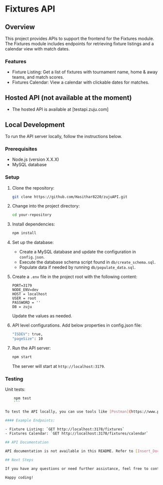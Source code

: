 # Fixtures API

## Overview

This project provides APIs to support the frontend for the Fixtures module. The Fixtures module includes endpoints for retrieving fixture listings and a calendar view with match dates.

### Features

- Fixture Listing: Get a list of fixtures with tournament name, home & away teams, and match scores.
- Fixtures Calendar: View a calendar with clickable dates for matches.

## Hosted API (not available at the moment)

- The hosted API is available at [testapi.zuju.com]

## Local Development

To run the API server locally, follow the instructions below.

### Prerequisites

- Node.js (version X.X.X)
- MySQL database

### Setup

1. Clone the repository:

    ```bash
    git clone https://github.com/Hasithar8220/zujuAPI.git
    ```

2. Change into the project directory:

    ```bash
    cd your-repository
    ```

3. Install dependencies:

    ```bash
    npm install
    ```

4. Set up the database:

    - Create a MySQL database and update the configuration in `config.json`.
    - Execute the database schema script found in `db/create_schema.sql`.
    - Populate data if needed by running `db/populate_data.sql`.

5. Create a `.env` file in the project root with the following content:

    ```plaintext
    PORT=3179
    NODE_ENV=dev
    HOST = localhost
    USER = root
    PASSWORD = ''
    DB = zuju
    ```

    Update the values as needed.

6. API level configurations. Add below properties in config.json file:

    ```bash
    "ISDEV": true,
    "pageSize": 10
    ```    

7. Run the API server:

    ```bash
    npm start
    ```

    The server will start at `http://localhost:3179`.

### Testing

Unit tests:

```bash
    npm test
    ```

To test the API locally, you can use tools like [Postman](https://www.postman.com/) or web browser to load GET requests.

#### Example Endpoints:

- Fixture Listing: `GET http://localhost:3178/fixtures`
- Fixtures Calendar: `GET http://localhost:3178/fixtures/calendar`

## API Documentation

API documentation is not available in this README. Refer to [Insert_Documentation_Link_Here] for detailed API documentation.

## Next Steps

If you have any questions or need further assistance, feel free to contact [Hasi] at [ariyaratha@gmail.com].

Happy coding!
